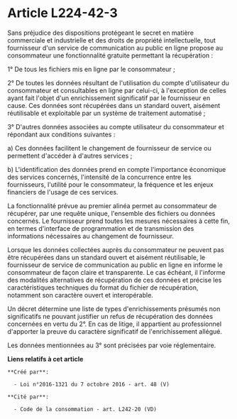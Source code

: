 # Article L224-42-3

Sans préjudice des dispositions protégeant le secret en matière commerciale et industrielle et des droits de propriété
intellectuelle, tout fournisseur d'un service de communication au public en ligne propose au consommateur une fonctionnalité
gratuite permettant la récupération : 

1° De tous les fichiers mis en ligne par le consommateur ; 

2° De toutes les données résultant de l'utilisation du compte d'utilisateur du consommateur et consultables en ligne par
celui-ci, à l'exception de celles ayant fait l'objet d'un enrichissement significatif par le fournisseur en cause. Ces
données sont récupérées dans un standard ouvert, aisément réutilisable et exploitable par un système de traitement
automatisé ; 

3° D'autres données associées au compte utilisateur du consommateur et répondant aux conditions suivantes : 

a) Ces données facilitent le changement de fournisseur de service ou permettent d'accéder à d'autres services ; 

b) L'identification des données prend en compte l'importance économique des services concernés, l'intensité de la concurrence
entre les fournisseurs, l'utilité pour le consommateur, la fréquence et les enjeux financiers de l'usage de ces services. 

La fonctionnalité prévue au premier alinéa permet au consommateur de récupérer, par une requête unique, l'ensemble des
fichiers ou données concernés. Le fournisseur prend toutes les mesures nécessaires à cette fin, en termes d'interface de
programmation et de transmission des informations nécessaires au changement de fournisseur. 

Lorsque les données collectées auprès du consommateur ne peuvent pas être récupérées dans un standard ouvert et aisément
réutilisable, le fournisseur de service de communication au public en ligne en informe le consommateur de façon claire et
transparente. Le cas échéant, il l'informe des modalités alternatives de récupération de ces données et précise les
caractéristiques techniques du format du fichier de récupération, notamment son caractère ouvert et interopérable. 

Un décret détermine une liste de types d'enrichissements présumés non significatifs ne pouvant justifier un refus de
récupération des données concernées en vertu du 2°. En cas de litige, il appartient au professionnel d'apporter la preuve du
caractère significatif de l'enrichissement allégué. 

Les données mentionnées au 3° sont précisées par voie réglementaire.

**Liens relatifs à cet article**

	**Créé par**:

	  - Loi n°2016-1321 du 7 octobre 2016 - art. 48 (V)

	**Cité par**:

	  - Code de la consommation - art. L242-20 (VD)

